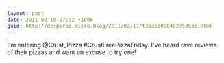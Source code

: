 ```yaml
---
layout: post
date: 2011-02-18 07:32 +1000
guid: http://desparoz.micro.blog/2011/02/17/t38350068402753536.html
---
```

I'm entering @Crust_Pizza #CrustFreePizzaFriday. I've heard rave reviews of their pizzas and want an excuse to try one!
